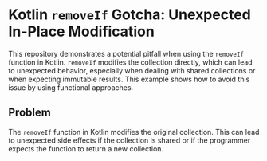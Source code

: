 # Kotlin `removeIf` Gotcha: Unexpected In-Place Modification

This repository demonstrates a potential pitfall when using the `removeIf` function in Kotlin.  `removeIf` modifies the collection directly, which can lead to unexpected behavior, especially when dealing with shared collections or when expecting immutable results. This example shows how to avoid this issue by using functional approaches.

## Problem

The `removeIf` function in Kotlin modifies the original collection. This can lead to unexpected side effects if the collection is shared or if the programmer expects the function to return a new collection.
